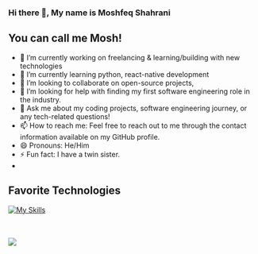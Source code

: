 ### Hi there 👋, My name is Moshfeq Shahrani
## You can call me Mosh!




- 🔭 I’m currently working on freelancing & learning/building with new technologies
- 🌱 I’m currently learning python, react-native development
- 👯 I’m looking to collaborate on open-source projects, 
- 🤔 I’m looking for help with finding my first software engineering role in the industry.
- 💬 Ask me about my coding projects, software engineering journey, or any tech-related questions!
- 📫 How to reach me: Feel free to reach out to me through the contact information available on my GitHub profile.
- 😄 Pronouns: He/Him
- ⚡ Fun fact: I have a twin sister.
- 
## Favorite Technologies
[![My Skills](https://skillicons.dev/icons?i=js,html,css,python,postgres,mysql,mongodb,aws,react,bootstrap,reactnextjs,django,&perline=4&theme=dark)](https://skillicons.dev)

<br></br>
<img src="https://github-readme-stats.vercel.app/api?username=moshahrani&show_icons=true"/>






